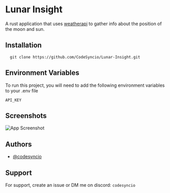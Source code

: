 
# Lunar Insight

A rust application that uses [weatherapi](https://www.weatherapi.com/) to gather info about the position of the moon and sun.


## Installation


```
  git clone https://github.com/CodeSyncio/Lunar-Insight.git
```


## Environment Variables

To run this project, you will need to add the following environment variables to your .env file

`API_KEY`


## Screenshots

![App Screenshot](https://i.imgur.com/6XOUlQp.png) 

## Authors

- [@codesyncio](https://www.github.com/codesyncio)


## Support

For support, create an issue or DM me on discord: `codesyncio`

